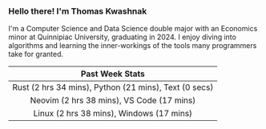 
### Hello there! I'm Thomas Kwashnak

I'm a Computer Science and Data Science double major with an Economics
minor at Quinnipiac University, graduating in 2024.
I enjoy diving into algorithms and learning the inner-workings of the tools
many programmers take for granted.

| Past Week Stats |
| :---: |
| Rust (2 hrs 34 mins), Python (21 mins), Text (0 secs) |
| Neovim (2 hrs 38 mins), VS Code (17 mins) |
| Linux (2 hrs 38 mins), Windows (17 mins) |

